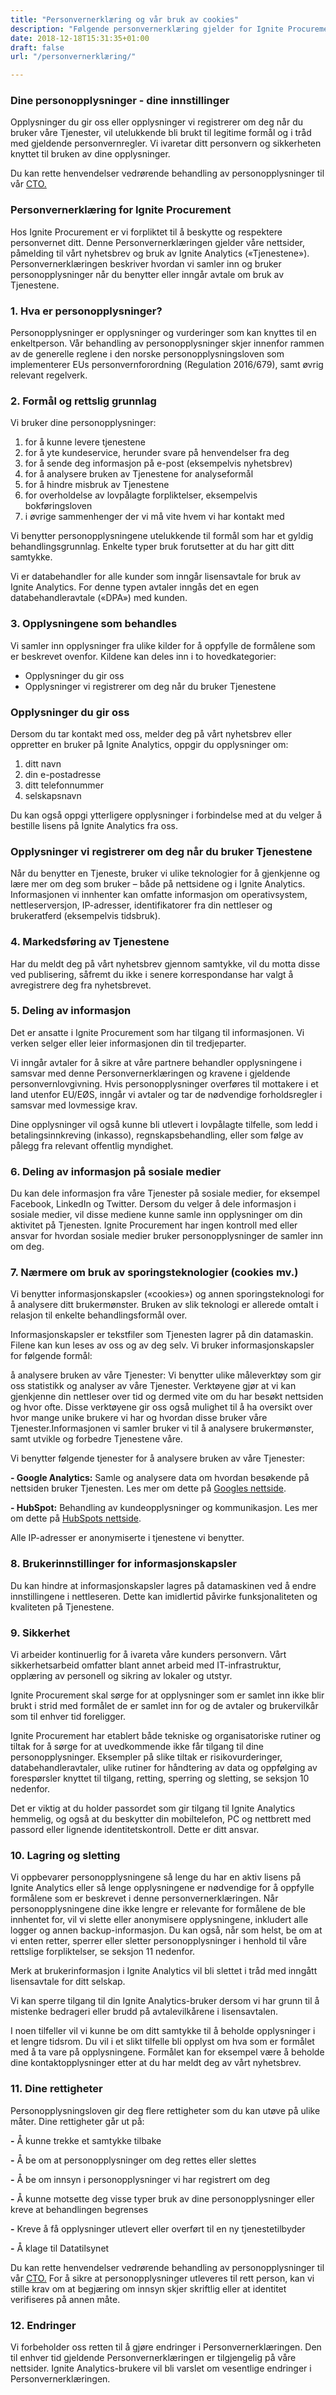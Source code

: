 ```yaml
---
title: "Personvernerklæring og vår bruk av cookies"
description: "Følgende personvernerklæring gjelder for Ignite Procurement sitt nettsted, www.ignite.no, og vårt nyhetsbrevprogram. Vår personvernerklæring beskriver hvordan vi samler inn og bruker personopplysninger når du benytter eller inngår avtale om bruk av tjenestene."
date: 2018-12-18T15:31:35+01:00
draft: false
url: "/personvernerklæring/"

---
```



### Dine personopplysninger - dine innstillinger
Opplysninger du gir oss eller opplysninger vi registrerer om deg når du bruker våre Tjenester, vil utelukkende bli brukt til legitime formål og i tråd med gjeldende personvernregler. Vi ivaretar ditt personvern og sikkerheten knyttet til bruken av dine opplysninger.

Du kan rette henvendelser vedrørende behandling av personopplysninger til vår <a href="mailto:valdemar.rolfsen@ignite.no" class="inline">CTO.</a>

### Personvernerklæring for Ignite Procurement
Hos Ignite Procurement er vi forpliktet til å beskytte og respektere personvernet ditt. Denne Personvernerklæringen gjelder våre nettsider, påmelding til vårt nyhetsbrev og bruk av Ignite Analytics («Tjenestene»). Personvernerklæringen beskriver hvordan vi samler inn og bruker personopplysninger når du benytter eller inngår avtale om bruk av Tjenestene.

### 1. Hva er personopplysninger?
Personopplysninger er opplysninger og vurderinger som kan knyttes til en enkeltperson. Vår behandling av personopplysninger skjer innenfor rammen av de generelle reglene i den norske personopplysningsloven som implementerer EUs personvernforordning (Regulation 2016/679), samt øvrig relevant regelverk.

### 2. Formål og rettslig grunnlag
Vi bruker dine personopplysninger:

1. for å kunne levere tjenestene
2. for å yte kundeservice, herunder svare på henvendelser fra deg
3. for å sende deg informasjon på e-post (eksempelvis nyhetsbrev)
4. for å analysere bruken av Tjenestene for analyseformål
5. for å hindre misbruk av Tjenestene
6. for overholdelse av lovpålagte forpliktelser, eksempelvis bokføringsloven
7. i øvrige sammenhenger der vi må vite hvem vi har kontakt med

Vi benytter personopplysningene utelukkende til formål som har et gyldig behandlingsgrunnlag. Enkelte typer bruk forutsetter at du har gitt ditt samtykke.

Vi er databehandler for alle kunder som inngår lisensavtale for bruk av Ignite Analytics. For denne typen avtaler inngås det en egen databehandleravtale («DPA») med kunden.

### 3. Opplysningene som behandles
Vi samler inn opplysninger fra ulike kilder for å oppfylle de formålene som er beskrevet ovenfor. Kildene kan deles inn i to hovedkategorier:

- Opplysninger du gir oss
- Opplysninger vi registrerer om deg når du bruker Tjenestene

### Opplysninger du gir oss

Dersom du tar kontakt med oss, melder deg på vårt nyhetsbrev eller oppretter en bruker på Ignite Analytics, oppgir du opplysninger om:

1. ditt navn
2. din e-postadresse
3. ditt telefonnummer
4. selskapsnavn

Du kan også oppgi ytterligere opplysninger i forbindelse med at du velger å bestille lisens på Ignite Analytics fra oss.

### Opplysninger vi registrerer om deg når du bruker Tjenestene

Når du benytter en Tjeneste, bruker vi ulike teknologier for å gjenkjenne og lære mer om deg som bruker – både på nettsidene og i Ignite Analytics. Informasjonen vi innhenter kan omfatte informasjon om operativsystem, nettleserversjon, IP-adresser, identifikatorer fra din nettleser og brukeratferd (eksempelvis tidsbruk).

### 4. Markedsføring av Tjenestene

Har du meldt deg på vårt nyhetsbrev gjennom samtykke, vil du motta disse ved publisering, såfremt du ikke i senere korrespondanse har valgt å avregistrere deg fra nyhetsbrevet.

### 5. Deling av informasjon

Det er ansatte i Ignite Procurement som har tilgang til informasjonen. Vi verken selger eller leier informasjonen din til tredjeparter.

Vi inngår avtaler for å sikre at våre partnere behandler opplysningene i samsvar med denne Personvernerklæringen og kravene i gjeldende personvernlovgivning. Hvis personopplysninger overføres til mottakere i et land utenfor EU/EØS, inngår vi avtaler og tar de nødvendige forholdsregler i samsvar med lovmessige krav.

Dine opplysninger vil også kunne bli utlevert i lovpålagte tilfelle, som ledd i betalingsinnkreving (inkasso), regnskapsbehandling, eller som følge av pålegg fra relevant offentlig myndighet.

### 6. Deling av informasjon på sosiale medier

Du kan dele informasjon fra våre Tjenester på sosiale medier, for eksempel Facebook, LinkedIn og Twitter. Dersom du velger å dele informasjon i sosiale medier, vil disse mediene kunne samle inn opplysninger om din aktivitet på Tjenesten. Ignite Procurement har ingen kontroll med eller ansvar for hvordan sosiale medier bruker personopplysninger de samler inn om deg.

### 7. Nærmere om bruk av sporingsteknologier (cookies mv.)

Vi benytter informasjonskapsler («cookies») og annen sporingsteknologi for å analysere ditt brukermønster. Bruken av slik teknologi er allerede omtalt i relasjon til enkelte behandlingsformål over.

Informasjonskapsler er tekstfiler som Tjenesten lagrer på din datamaskin. Filene kan kun leses av oss og av deg selv. Vi bruker informasjonskapsler for følgende formål:

å analysere bruken av våre Tjenester: Vi benytter ulike måleverktøy som gir oss statistikk og analyser av våre Tjenester. Verktøyene gjør at vi kan gjenkjenne din nettleser over tid og dermed vite om du har besøkt nettsiden og hvor ofte. Disse verktøyene gir oss også mulighet til å ha oversikt over hvor mange unike brukere vi har og hvordan disse bruker våre Tjenester.Informasjonen vi samler bruker vi til å analysere brukermønster, samt utvikle og forbedre Tjenestene våre.


Vi benytter følgende tjenester for å analysere bruken av våre Tjenester:

<strong>- Google Analytics:</strong> Samle og analysere data om hvordan besøkende på nettsiden bruker Tjenesten. Les mer om dette på [Googles nettside](https://policies.google.com/technologies/partner-sites?hl=no).

<strong>- HubSpot:</strong> Behandling av kundeopplysninger og kommunikasjon. Les mer om dette på [HubSpots nettside](https://legal.hubspot.com/cookie-policy).

Alle IP-adresser er anonymiserte i tjenestene vi benytter.

### 8. Brukerinnstillinger for informasjonskapsler
Du kan hindre at informasjonskapsler lagres på datamaskinen ved å endre innstillingene i nettleseren. Dette kan imidlertid påvirke funksjonaliteten og kvaliteten på Tjenestene.

### 9. Sikkerhet
Vi arbeider kontinuerlig for å ivareta våre kunders personvern. Vårt sikkerhetsarbeid omfatter blant annet arbeid med IT-infrastruktur, opplæring av personell og sikring av lokaler og utstyr.

Ignite Procurement skal sørge for at opplysninger som er samlet inn ikke blir brukt i strid med formålet de er samlet inn for og de avtaler og brukervilkår som til enhver tid foreligger.

Ignite Procurement har etablert både tekniske og organisatoriske rutiner og tiltak for å sørge for at uvedkommende ikke får tilgang til dine personopplysninger. Eksempler på slike tiltak er risikovurderinger, databehandleravtaler, ulike rutiner for håndtering av data og oppfølging av forespørsler knyttet til tilgang, retting, sperring og sletting, se seksjon 10 nedenfor.

Det er viktig at du holder passordet som gir tilgang til Ignite Analytics hemmelig, og også at du beskytter din mobiltelefon, PC og nettbrett med passord eller lignende identitetskontroll. Dette er ditt ansvar.

### 10. Lagring og sletting
Vi oppbevarer personopplysningene så lenge du har en aktiv lisens på Ignite Analytics eller så lenge opplysningene er nødvendige for å oppfylle formålene som er beskrevet i denne personvernerklæringen. Når personopplysningene dine ikke lengre er relevante for formålene de ble innhentet for, vil vi slette eller anonymisere opplysningene, inkludert alle logger og annen backup-informasjon. Du kan også, når som helst, be om at vi enten retter, sperrer eller sletter personopplysninger i henhold til våre rettslige forpliktelser, se seksjon 11 nedenfor.

Merk at brukerinformasjon i Ignite Analytics vil bli slettet i tråd med inngått lisensavtale for ditt selskap.

Vi kan sperre tilgang til din Ignite Analytics-bruker dersom vi har grunn til å mistenke bedrageri eller brudd på avtalevilkårene i lisensavtalen.

I noen tilfeller vil vi kunne be om ditt samtykke til å beholde opplysninger i et lengre tidsrom. Du vil i et slikt tilfelle bli opplyst om hva som er formålet med å ta vare på opplysningene. Formålet kan for eksempel være å beholde dine kontaktopplysninger etter at du har meldt deg av vårt nyhetsbrev.

### 11. Dine rettigheter
Personopplysningsloven gir deg flere rettigheter som du kan utøve på ulike måter. Dine rettigheter går ut på:

<strong>-</strong> Å kunne trekke et samtykke tilbake

<strong>-</strong> Å be om at personopplysninger om deg rettes eller slettes

<strong>-</strong> Å be om innsyn i personopplysninger vi har registrert om deg

<strong>-</strong> Å kunne motsette deg visse typer bruk av dine 
personopplysninger eller kreve at behandlingen begrenses

<strong>-</strong> Kreve å få opplysninger utlevert eller overført til en ny tjenestetilbyder

<strong>-</strong> Å klage til Datatilsynet

Du kan rette henvendelser vedrørende behandling av personopplysninger til vår [CTO.](mailto:valdemar.rolfsen@ignite.no) For å sikre at personopplysninger utleveres til rett person, kan vi stille krav om at begjæring om innsyn skjer skriftlig eller at identitet verifiseres på annen måte.

### 12. Endringer
Vi forbeholder oss retten til å gjøre endringer i Personvernerklæringen. Den til enhver tid gjeldende Personvernerklæringen er tilgjengelig på våre nettsider. Ignite Analytics-brukere vil bli varslet om vesentlige endringer i Personvernerklæringen.